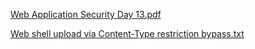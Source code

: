 [Web Application Security Day 13.pdf](https://github.com/fengsujie/Web-Application-Security-Day-13/files/9505807/Web.Application.Security.Day.13.pdf)



[Web shell upload via Content-Type restriction bypass.txt](https://github.com/fengsujie/Web-Application-Security-Day-13/files/9505808/Web.shell.upload.via.Content-Type.restriction.bypass.txt)
